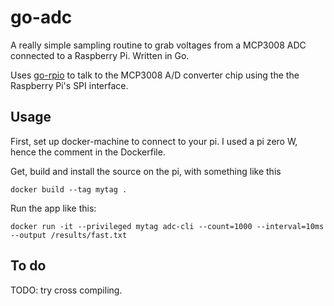 # go-adc
A really simple sampling routine to grab voltages from a MCP3008 ADC connected to a Raspberry Pi. Written in Go.

Uses [go-rpio](https://github.com/stianeikeland/go-rpio) to talk to the MCP3008 A/D converter chip using the the Raspberry Pi's SPI interface.

## Usage

First, set up docker-machine to connect to your pi. I used a pi zero W, hence the comment in the Dockerfile.

Get, build and install the source on the pi, with something like this

```
docker build --tag mytag .
```

Run the app like this:

```
docker run -it --privileged mytag adc-cli --count=1000 --interval=10ms --output /results/fast.txt
```

## To do

TODO: try cross compiling.
